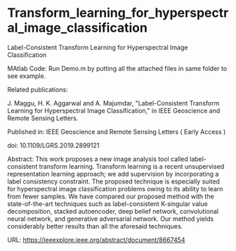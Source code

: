# Transform_learning_for_hyperspectral_image_classification
Label-Consistent Transform Learning for Hyperspectral Image Classification

MAtlab Code: Run Demo.m by putting all the attached files in same folder to see example. 

Related publications:

J. Maggu, H. K. Aggarwal and A. Majumdar, "Label-Consistent Transform Learning for Hyperspectral Image Classification," in IEEE Geoscience and Remote Sensing Letters.

Published in: IEEE Geoscience and Remote Sensing Letters ( Early Access )

doi: 10.1109/LGRS.2019.2899121

Abstract: This work proposes a new image analysis tool called label-consistent transform learning. Transform learning is a recent unsupervised representation learning approach; we add supervision by incorporating a label consistency constraint. The proposed technique is especially suited for hyperspectral image classification problems owing to its ability to learn from fewer samples. We have compared our proposed method with the state-of-the-art techniques such as label-consistent K-singular value decomposition, stacked autoencoder, deep belief network, convolutional neural network, and generative adversarial network. Our method yields considerably better results than all the aforesaid techniques.

URL: https://ieeexplore.ieee.org/abstract/document/8667454



